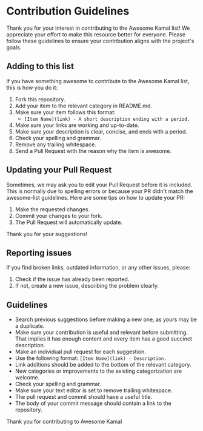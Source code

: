 # Contribution Guidelines

Thank you for your interest in contributing to the Awesome Kamal list! We appreciate your effort to make this resource better for everyone. Please follow these guidelines to ensure your contribution aligns with the project's goals.

## Adding to this list

If you have something awesome to contribute to the Awesome Kamal list, this is how you do it:

1. Fork this repository.
2. Add your item to the relevant category in README.md.
3. Make sure your item follows this format:
   - `[Item Name](link) - A short description ending with a period.`
4. Make sure your links are working and up-to-date.
5. Make sure your description is clear, concise, and ends with a period.
6. Check your spelling and grammar.
7. Remove any trailing whitespace.
8. Send a Pull Request with the reason why the item is awesome.

## Updating your Pull Request

Sometimes, we may ask you to edit your Pull Request before it is included. This is normally due to spelling errors or because your PR didn't match the awesome-list guidelines. Here are some tips on how to update your PR:

1. Make the requested changes.
2. Commit your changes to your fork.
3. The Pull Request will automatically update.

Thank you for your suggestions!

## Reporting issues

If you find broken links, outdated information, or any other issues, please:

1. Check if the issue has already been reported.
2. If not, create a new issue, describing the problem clearly.

## Guidelines

- Search previous suggestions before making a new one, as yours may be a duplicate.
- Make sure your contribution is useful and relevant before submitting. That implies it has enough content and every item has a good succinct description.
- Make an individual pull request for each suggestion.
- Use the following format: `[Item Name](link) - Description.`
- Link additions should be added to the bottom of the relevant category.
- New categories or improvements to the existing categorization are welcome.
- Check your spelling and grammar.
- Make sure your text editor is set to remove trailing whitespace.
- The pull request and commit should have a useful title.
- The body of your commit message should contain a link to the repository.

Thank you for contributing to Awesome Kamal

